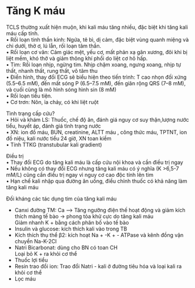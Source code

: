 # Tăng K máu  
TCLS thường xuất hiện muộn, khi kali máu tăng nhiều, đặc biệt khi tăng kali máu cấp tính.  
• Rối loạn tinh thần kinh: Ngứa, tê bì, dị cảm, đặc biệt vùng quanh miệng và chi dưới, thờ ơ, lú lẫn, rối loạn tâm thần.  
• Rối loạn cơ vân: Cảm giác mệt, yếu cơ, mất phản xạ gân xương, đôi khi bị liệt mềm, khó thở và giảm thông khí phổi do liệt cơ hô hấp.  
• Tim: Rối loạn nhịp, ngừng tim. Nhịp chậm xoang, ngưng xoang, nhịp tự thất, nhanh thất, rung thất, vô tâm thu  
• Điển hình, thay đổi ECG sẽ biểu hiện theo tiến trình: T cao nhọn đối xứng (5.5–6.5 mM), đến mất sóng P (6.5–7.5 mM), đến giãn rộng QRS (7–8 mM), và cuối cùng là mô hình sóng hình sin (8 mM)  
• Rối loạn tiểu tiện.  
• Cơ trơn: Nôn, ỉa chảy, có khi liệt ruột  
  
Tình trạng cấp cứu?    
• Hỏi và khám LS: Thuốc, chế độ ăn, đánh giá nguy cơ suy thận,lượng nước tiểu, huyết áp, đánh giá tình trạng nước    
• XN: ion đồ máu, BUN, creatinine, ALTT máu , công thức máu, TPTNT, ion đồ niệu, kali nước tiểu 24 giờ, XN toan kiềm    
• Tính TTKG (transtubular kali gradient)  
  
Điều trị    
• Thay đổi ECG do tăng kali máu là cấp cứu nội khoa và cần điều trị ngay    
• Nếu không có thay đổi ECG nhưng tăng kali máu có ý nghĩa (K >6,5-7 mM/L) cũng cần điều trị ngay vì nguy cơ cao độc tính lên tim    
• Hạn chế kali nhập qua đường ăn uống, điều chỉnh thuốc có khả năng làm tăng kali máu  
  
  
Đối kháng các tác dụng tim của tăng kali máu    
- Canxi đường TM: Ca --> Tăng ngưỡng điện thế hoạt động và giảm kích thích màng tế bào -> phong tỏa khử cực do tăng kali máu  
Giảm nhanh K + bằng cách phân bố vào tế bào    
- Insulin và glucose: kích thích kali vào trong TB   
- Kích thích thụ thể β2: kích hoạt Na + -K + - ATPase và kênh đồng vận chuyển Na-K-2Cl    
- Natri Bicarbonat: dùng cho BN có toan CH    
Loại bỏ K + ra khỏi cơ thể   
- Thuốc lợi tiểu    
- Resin trao đổi ion: Trao đổi Natri - kali ở 	đường tiêu hóa và loại kali ra khỏi cơ thể    
- Lọc máu